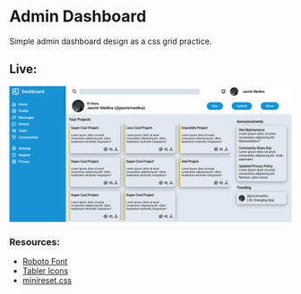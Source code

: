 # Admin Dashboard
Simple admin dashboard design as a css grid practice.

## Live:
![demo](assets/images/demo.png)

### Resources:
- [Roboto Font](https://fonts.google.com/specimen/Roboto)
- [Tabler Icons](https://tabler.io/icons)
- [minireset.css](https://jgthms.com/minireset.css/)
